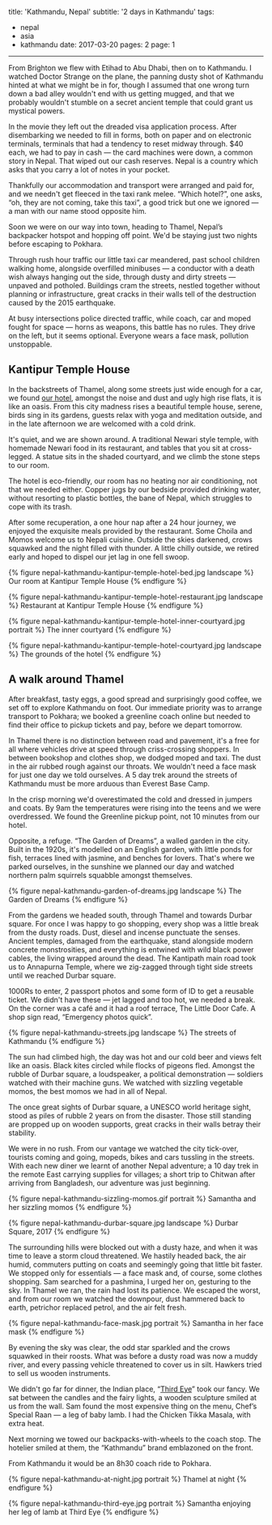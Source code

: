 title: 'Kathmandu, Nepal'
subtitle: '2 days in Kathmandu'
tags:
  - nepal
  - asia
  - kathmandu
date: 2017-03-20
pages: 2
page: 1
---

From Brighton we flew with Etihad to Abu Dhabi, then on to Kathmandu. I watched Doctor Strange on the plane, the panning dusty shot of Kathmandu hinted at what we might be in for, though I assumed that one wrong turn down a bad alley wouldn't end with us getting mugged, and that we probably wouldn't stumble on a secret ancient temple that could grant us mystical powers.

In the movie they left out the dreaded visa application process. After disembarking we needed to fill in forms, both on paper and on electronic terminals, terminals that had a tendency to reset midway through. $40 each, we had to pay in cash — the card machines were down, a common story in Nepal. That wiped out our cash reserves. Nepal is a country which asks that you carry a lot of notes in your pocket.

Thankfully our accommodation and transport were arranged and paid for, and we needn't get fleeced in the taxi rank melee. “Which hotel?”, one asks, “oh, they are not coming, take this taxi”, a good trick but one we ignored — a man with our name stood opposite him.

Soon we were on our way into town, heading to Thamel, Nepal’s backpacker hotspot and hopping off point. We'd be staying just two nights before escaping to Pokhara.

Through rush hour traffic our little taxi car meandered, past school children walking home, alongside overfilled minibuses — a conductor with a death wish always hanging out the side, through dusty and dirty streets — unpaved and potholed. Buildings cram the streets, nestled together without planning or infrastructure, great cracks in their walls tell of the destruction caused by the 2015 earthquake.

At busy intersections police directed traffic, while coach, car and moped fought for space — horns as weapons, this battle has no rules. They drive on the left, but it seems optional. Everyone wears a face mask, pollution unstoppable.

## Kantipur Temple House

In the backstreets of Thamel, along some streets just wide enough for a car, we found [our hotel](http://www.kantipurtemplehouse.com/), amongst the noise and dust and ugly high rise flats, it is like an oasis. From this city madness rises a beautiful temple house, serene, birds sing in its gardens, guests relax with yoga and meditation outside, and in the late afternoon we are welcomed with a cold drink.

It's quiet, and we are shown around. A traditional Newari style temple, with homemade Newari food in its restaurant, and tables that you sit at cross-legged. A statue sits in the shaded courtyard, and we climb the stone steps to our room.

The hotel is eco-friendly, our room has no heating nor air conditioning, not that we needed either. Copper jugs by our bedside provided drinking water, without resorting to plastic bottles, the bane of Nepal, which struggles to cope with its trash.

After some recuperation, a one hour nap after a 24 hour journey, we enjoyed the exquisite meals provided by the restaurant. Some Choila and Momos welcome us to Nepali cuisine. Outside the skies darkened, crows squawked and the night filled with thunder. A little chilly outside, we retired early and hoped to dispel our jet lag in one fell swoop.

{% figure nepal-kathmandu-kantipur-temple-hotel-bed.jpg landscape %}
Our room at Kantipur Temple House
{% endfigure %}

{% figure nepal-kathmandu-kantipur-temple-hotel-restaurant.jpg landscape %}
Restaurant at Kantipur Temple House
{% endfigure %}

{% figure nepal-kathmandu-kantipur-temple-hotel-inner-courtyard.jpg portrait %}
The inner courtyard
{% endfigure %}

{% figure nepal-kathmandu-kantipur-temple-hotel-courtyard.jpg landscape %}
The grounds of the hotel
{% endfigure %}

## A walk around Thamel

After breakfast, tasty eggs, a good spread and surprisingly good coffee, we set off to explore Kathmandu on foot. Our immediate priority was to arrange transport to Pokhara; we booked a greenline coach online but needed to find their office to pickup tickets and pay, before we depart tomorrow.

In Thamel there is no distinction between road and pavement, it's a free for all where vehicles drive at speed through criss-crossing shoppers. In between bookshop and clothes shop, we dodged moped and taxi. The dust in the air rubbed rough against our throats. We wouldn't need a face mask for just one day we told ourselves. A 5 day trek around the streets of Kathmandu must be more arduous than Everest Base Camp.

In the crisp morning we'd overestimated the cold and dressed in jumpers and coats. By 9am the temperatures were rising into the teens and we were overdressed. We found the Greenline pickup point, not 10 minutes from our hotel.

Opposite, a refuge. “The Garden of Dreams”, a walled garden in the city. Built in the 1920s, it's modelled on an English garden, with little ponds for fish, terraces lined with jasmine, and benches for lovers. That's where we parked ourselves, in the sunshine we planned our day and watched northern palm squirrels squabble amongst themselves.

{% figure nepal-kathmandu-garden-of-dreams.jpg landscape %}
The Garden of Dreams
{% endfigure %}

From the gardens we headed south, through Thamel and towards Durbar square. For once I was happy to go shopping, every shop was a little break from the dusty roads. Dust, diesel and incense punctuate the senses. Ancient temples, damaged from the earthquake, stand alongside modern concrete monstrosities, and everything is entwined with wild black power cables, the living wrapped around the dead. The Kantipath main road took us to Annapurna Temple, where we zig-zagged through tight side streets until we reached Durbar square.

1000Rs to enter, 2 passport photos and some form of ID to get a reusable ticket. We didn't have these — jet lagged and too hot, we needed a break. On the corner was a café and it had a roof terrace, The Little Door Cafe. A shop sign read, “Emergency photos quick”.

{% figure nepal-kathmandu-streets.jpg landscape %}
The streets of Kathmandu
{% endfigure %}

The sun had climbed high, the day was hot and our cold beer and views felt like an oasis. Black kites circled while flocks of pigeons fled. Amongst the rubble of Durbar square, a loudspeaker, a political demonstration — soldiers watched with their machine guns. We watched with sizzling vegetable momos, the best momos we had in all of Nepal.

The once great sights of Durbar square, a UNESCO world heritage sight, stood as piles of rubble 2 years on from the disaster. Those still standing are propped up on wooden supports, great cracks in their walls betray their stability.

We were in no rush. From our vantage we watched the city tick-over, tourists coming and going, mopeds, bikes and cars tussling in the streets. With each new diner we learnt of another Nepal adventure; a 10 day trek in the remote East carrying supplies for villages; a short trip to Chitwan after arriving from Bangladesh, our adventure was just beginning.

{% figure nepal-kathmandu-sizzling-momos.gif portrait %}
Samantha and her sizzling momos
{% endfigure %}

{% figure nepal-kathmandu-durbar-square.jpg landscape %}
Durbar Square, 2017
{% endfigure %}

The surrounding hills were blocked out with a dusty haze, and when it was time to leave a storm cloud threatened. We hastily headed back, the air humid, commuters putting on coats and seemingly going that little bit faster. We stopped only for essentials — a face mask and, of course, some clothes shopping. Sam searched for a pashmina, I urged her on, gesturing to the sky. In Thamel we ran, the rain had lost its patience. We escaped the worst, and from our room we watched the downpour, dust hammered back to earth, petrichor replaced petrol, and the air felt fresh.

{% figure nepal-kathmandu-face-mask.jpg portrait %}
Samantha in her face mask
{% endfigure %}

By evening the sky was clear, the odd star sparkled and the crows squawked in their roosts. What was before a dusty road was now a muddy river, and every passing vehicle threatened to cover us in silt. Hawkers tried to sell us wooden instruments.

We didn't go far for dinner, the Indian place, “[Third Eye](http://www.thirdeye.com.np/)” took our fancy. We sat between the candles and the fairy lights, a wooden sculpture smiled at us from the wall. Sam found the most expensive thing on the menu, Chef’s Special Raan — a leg of baby lamb. I had the Chicken Tikka Masala, with extra heat.

Next morning we towed our backpacks-with-wheels to the coach stop. The hotelier smiled at them, the “Kathmandu” brand emblazoned on the front.

From Kathmandu it would be an 8h30 coach ride to Pokhara.

{% figure nepal-kathmandu-at-night.jpg portrait %}
Thamel at night
{% endfigure %}

{% figure nepal-kathmandu-third-eye.jpg portrait %}
Samantha enjoying her leg of lamb at Third Eye
{% endfigure %}
